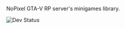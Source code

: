 NoPixel GTA-V RP server's minigames library.

![Dev Status](https://img.shields.io/badge/Development-in%20Progress-DC143C?style=for-the-badge)
